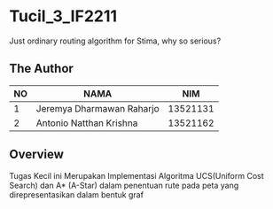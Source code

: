 # Tucil_3_IF2211
Just ordinary routing algorithm for Stima, why so serious?

## The Author
| NO | NAMA | NIM |
--- | --- | --- |
| 1 | Jeremya Dharmawan Raharjo | 13521131 |
| 2 | Antonio Natthan Krishna | 13521162 |

## Overview
Tugas Kecil ini Merupakan Implementasi Algoritma UCS(Uniform Cost Search) dan A* (A-Star) dalam penentuan rute pada peta yang direpresentasikan dalam bentuk graf